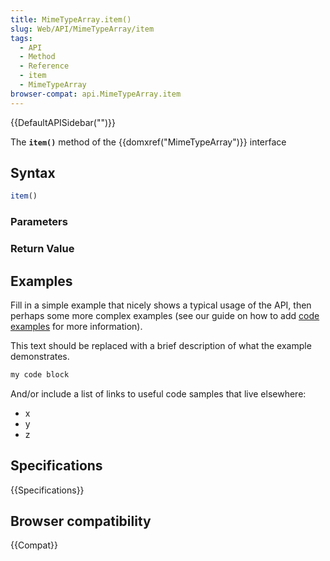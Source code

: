 ```yaml
---
title: MimeTypeArray.item()
slug: Web/API/MimeTypeArray/item
tags:
  - API
  - Method
  - Reference
  - item
  - MimeTypeArray
browser-compat: api.MimeTypeArray.item
---
```

{{DefaultAPISidebar("")}}

The **`item()`** method of the {{domxref("MimeTypeArray")}} interface 

## Syntax

```js
item()
```

### Parameters



### Return Value



## Examples

Fill in a simple example that nicely shows a typical usage of the API, then perhaps some more complex examples (see our guide on how to add [code examples](/en-US/docs/MDN/Contribute/Structures/Code_examples) for more information).

This text should be replaced with a brief description of what the example demonstrates.

```js
my code block
```

And/or include a list of links to useful code samples that live elsewhere:

*   x
*   y
*   z

## Specifications

{{Specifications}}

## Browser compatibility

{{Compat}}

